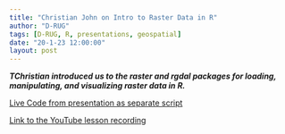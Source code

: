 ```yaml
---
title: "Christian John on Intro to Raster Data in R"
author: "D-RUG"
tags: [D-RUG, R, presentations, geospatial]
date: "20-1-23 12:00:00"
layout: post
---
```


**_TChristian introduced us to the raster and rgdal packages for loading, manipulating, and visualizing raster data in R._**

[Live Code from presentation as separate script](https://www.dl.dropboxusercontent.com/s/ec85vl5nmqicr2v/2020_1_23_rasters_intro.R?dl=0)

[Link to the YouTube lesson recording](https://www.youtube.com/watch?v=9BhqG4Ot6TQ)
